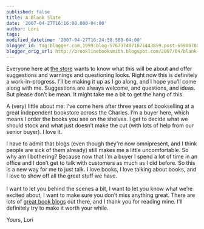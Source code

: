 ```yaml
---
published: false
title: A Blank Slate
date: '2007-04-27T16:16:00.000-04:00'
author: Lori
tags:
modified_datetime: '2007-04-27T16:24:58.580-04:00'
blogger_id: tag:blogger.com,1999:blog-5767374071871443859.post-6590078003920717401
blogger_orig_url: http://brooklinebooksmith.blogspot.com/2007/04/blank-slate.html
---
```

Everyone here at [the store](http://www.brooklinebooksmith.com/) wants to know what this will be about and offer suggestions and warnings and questioning looks. Right now this is definitely a work-in-progress. I’ll be making it up as I go along, and I hope you’ll come along with me. Suggestions are always welcome, and questions, and ideas. But please don’t be mean. It might take me a bit to get the hang of this.

A (very) little about me: I’ve come here after three years of bookselling at a great independent bookstore across the Charles. I’m a buyer here, which means I order the books you see on the shelves. I get to decide what we should stock and what just doesn’t make the cut (with lots of help from our senior buyer). I love it.

I have to admit that blogs (even though they're now omnipresent, and I think people are sick of them already) still makes me a little uncomfortable.  So why am I bothering? Because now that I’m a buyer I spend a lot of time in an office and I don’t get to talk with customers as much as I did before. So this is a new way for me to just talk. I love books, I love talking about books, and I love to show off all the great stuff we have.<br /><br />I want to let you behind the scenes a bit, I want to let you know what we’re excited about, I want to make sure you don’t miss anything great. There are lots of [great book blogs](http://lbc.typepad.com/blog/) out there, and I thank you for reading mine. I’ll definitely try to make it worth your while.

Yours,
Lori